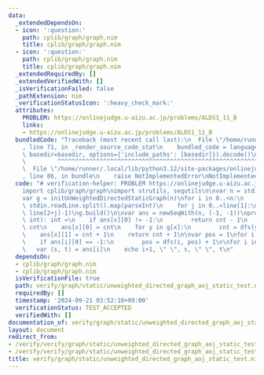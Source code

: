 ```yaml
---
data:
  _extendedDependsOn:
  - icon: ':question:'
    path: cplib/graph/graph.nim
    title: cplib/graph/graph.nim
  - icon: ':question:'
    path: cplib/graph/graph.nim
    title: cplib/graph/graph.nim
  _extendedRequiredBy: []
  _extendedVerifiedWith: []
  _isVerificationFailed: false
  _pathExtension: nim
  _verificationStatusIcon: ':heavy_check_mark:'
  attributes:
    PROBLEM: https://onlinejudge.u-aizu.ac.jp/problems/ALDS1_11_B
    links:
    - https://onlinejudge.u-aizu.ac.jp/problems/ALDS1_11_B
  bundledCode: "Traceback (most recent call last):\n  File \"/home/runner/.local/lib/python3.12/site-packages/onlinejudge_verify/documentation/build.py\"\
    , line 71, in _render_source_code_stat\n    bundled_code = language.bundle(stat.path,\
    \ basedir=basedir, options={'include_paths': [basedir]}).decode()\n          \
    \         ^^^^^^^^^^^^^^^^^^^^^^^^^^^^^^^^^^^^^^^^^^^^^^^^^^^^^^^^^^^^^^^^^^^^^^^^^^^^^^^^^\n\
    \  File \"/home/runner/.local/lib/python3.12/site-packages/onlinejudge_verify/languages/nim.py\"\
    , line 86, in bundle\n    raise NotImplementedError\nNotImplementedError\n"
  code: "# verification-helper: PROBLEM https://onlinejudge.u-aizu.ac.jp/problems/ALDS1_11_B\n\
    import cplib/graph/graph\nimport strutils, sequtils\n\nvar n = stdin.readLine.parseint\n\
    var g = initUnWeightedDirectedStaticGraph(n)\nfor i in 0..<n:\n    var line =\
    \ stdin.readLine.split().map(parseInt)\n    for j in 0..<line[1]:\n        g.add_edge(line[0]-1,\
    \ line[2+j]-1)\ng.build()\n\nvar ans = newSeqWith(n, (-1, -1))\nproc dfs(x, cnt:\
    \ int): int =\n    if ans[x][0] != -1:\n        return cnt - 1\n    var cnt =\
    \ cnt\n    ans[x][0] = cnt\n    for y in g[x]:\n        cnt = dfs(y, cnt+1)\n\
    \    ans[x][1] = cnt + 1\n    return cnt + 1\n\nvar pos = 1\nfor i in 0..<n:\n\
    \    if ans[i][0] == -1:\n        pos = dfs(i, pos) + 1\n\nfor i in 0..<n:\n \
    \   var (s, t) = ans[i]\n    echo i+1, \" \", s, \" \", t\n"
  dependsOn:
  - cplib/graph/graph.nim
  - cplib/graph/graph.nim
  isVerificationFile: true
  path: verify/graph/static/unweighted_directed_graph_aoj_static_test.nim
  requiredBy: []
  timestamp: '2024-09-21 03:52:16+09:00'
  verificationStatus: TEST_ACCEPTED
  verifiedWith: []
documentation_of: verify/graph/static/unweighted_directed_graph_aoj_static_test.nim
layout: document
redirect_from:
- /verify/verify/graph/static/unweighted_directed_graph_aoj_static_test.nim
- /verify/verify/graph/static/unweighted_directed_graph_aoj_static_test.nim.html
title: verify/graph/static/unweighted_directed_graph_aoj_static_test.nim
---
```

